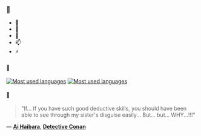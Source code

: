 ### 👋

- 🔭
- 🌱
- 💬
- 📫
- ⚡

#### 🧏

[![Most used languages](https://github-readme-stats-aynah.vercel.app/api/top-langs/?username=aynh&theme=solarized-dark&langs_count=6&layout=compact&hide_title=true)](https://github.com/anuraghazra/github-readme-stats#gh-dark-mode-only)
[![Most used languages](https://github-readme-stats-aynah.vercel.app/api/top-langs/?username=aynh&theme=solarized-light&langs_count=6&layout=compact&hide_title=true)](https://github.com/anuraghazra/github-readme-stats#gh-light-mode-only)

#### 💬

> "If... If you have such good deductive skills, you should have been able to see through my sister's disguise easily... But... but... WHY...!!!"

&mdash; [**Ai Haibara**](https://myanimelist.net/character.php?q=Ai%20Haibara&cat=character), [**Detective Conan**](https://myanimelist.net/search/all?q=Detective%20Conan&cat=all)
